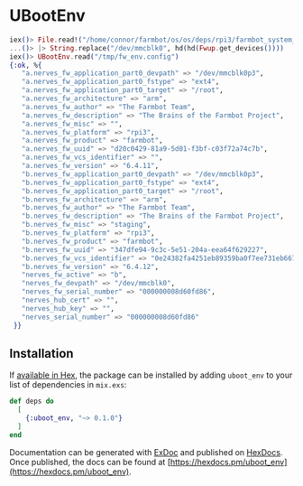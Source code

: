 # UBootEnv

```elixir
iex()> File.read!("/home/connor/farmbot/os/os/deps/rpi3/farmbot_system_rpi3/rootfs_overlay/etc/fw_env.config") 
...()> |> String.replace("/dev/mmcblk0", hd(hd(Fwup.get_devices())))
iex()> UBootEnv.read("/tmp/fw_env.config")
{:ok, %{                                               
   "a.nerves_fw_application_part0_devpath" => "/dev/mmcblk0p3", 
   "a.nerves_fw_application_part0_fstype" => "ext4",
   "a.nerves_fw_application_part0_target" => "/root",
   "a.nerves_fw_architecture" => "arm",
   "a.nerves_fw_author" => "The Farmbot Team",
   "a.nerves_fw_description" => "The Brains of the Farmbot Project",
   "a.nerves_fw_misc" => "",
   "a.nerves_fw_platform" => "rpi3",
   "a.nerves_fw_product" => "farmbot",
   "a.nerves_fw_uuid" => "d20c0429-81a9-5d01-f3bf-c03f72a74c7b",
   "a.nerves_fw_vcs_identifier" => "",
   "a.nerves_fw_version" => "6.4.11",
   "b.nerves_fw_application_part0_devpath" => "/dev/mmcblk0p3",
   "b.nerves_fw_application_part0_fstype" => "ext4",
   "b.nerves_fw_application_part0_target" => "/root",
   "b.nerves_fw_architecture" => "arm",
   "b.nerves_fw_author" => "The Farmbot Team",
   "b.nerves_fw_description" => "The Brains of the Farmbot Project",
   "b.nerves_fw_misc" => "staging",
   "b.nerves_fw_platform" => "rpi3",
   "b.nerves_fw_product" => "farmbot",
   "b.nerves_fw_uuid" => "347dfe94-9c3c-5e51-204a-eea64f629227",
   "b.nerves_fw_vcs_identifier" => "0e24382fa4251eb89359ba0f7ee731eb66739c6b",
   "b.nerves_fw_version" => "6.4.12",
   "nerves_fw_active" => "b",
   "nerves_fw_devpath" => "/dev/mmcblk0",
   "nerves_fw_serial_number" => "000000008d60fd86",
   "nerves_hub_cert" => "",
   "nerves_hub_key" => "",
   "nerves_serial_number" => "000000008d60fd86"
 }}
```

## Installation

If [available in Hex](https://hex.pm/docs/publish), the package can be installed
by adding `uboot_env` to your list of dependencies in `mix.exs`:

```elixir
def deps do
  [
    {:uboot_env, "~> 0.1.0"}
  ]
end
```

Documentation can be generated with [ExDoc](https://github.com/elixir-lang/ex_doc)
and published on [HexDocs](https://hexdocs.pm). Once published, the docs can
be found at [https://hexdocs.pm/uboot_env](https://hexdocs.pm/uboot_env).

